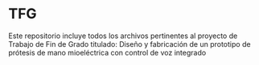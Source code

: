 # TFG
Este repositorio incluye todos los archivos pertinentes al proyecto de Trabajo de Fin de Grado titulado: Diseño y fabricación de un prototipo de prótesis de mano mioeléctrica con control de voz integrado
